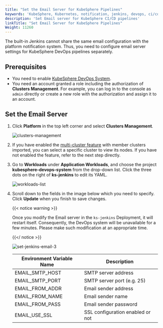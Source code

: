 ```yaml
---
title: "Set the Email Server for KubeSphere Pipelines"
keywords: 'KubeSphere, Kubernetes, notification, jenkins, devops, ci/cd, pipeline, email server'
description: 'Set Email server for KubeSphere CI/CD pipelines'
linkTitle: "Set Email Server for KubeSphere Pipelines"
Weight: 11260
---
```



The built-in Jenkins cannot share the same email configuration with the platform notification system. Thus, you need to configure email server settings for KubeSphere DevOps pipelines separately.

## Prerequisites

- You need to enable [KubeSphere DevOps System](../../../pluggable-components/devops/).
- You need an account granted a role including the authorization of **Clusters Management**. For example, you can log in to the console as `admin` directly or create a new role with the authorization and assign it to an account.

## Set the Email Server

1. Click **Platform** in the top left corner and select **Clusters Management**.

   ![clusters-management](/images/docs/devops-user-guide/using-devops/jenkins-email/clusters-management.jpg)

2. If you have enabled the [multi-cluster feature](../../../multicluster-management) with member clusters imported, you can select a specific cluster to view its nodes. If you have not enabled the feature, refer to the next step directly.

3. Go to **Workloads** under **Application Workloads**, and choose the project **kubesphere-devops-system** from the drop-down list. Click the three dots on the right of **ks-jenkins** to edit its YAML.

   ![workloads-list](/images/docs/devops-user-guide/using-devops/jenkins-email/workloads-list.jpg)

4. Scroll down to the fields in the image below which you need to specify. Click **Update** when you finish to save changes.

   {{< notice warning >}}

   Once you modify the Email server in the `ks-jenkins` Deployment, it will restart itself. Consequently, the DevOps system will be unavailable for a few minutes. Please make such modification at an appropriate time.

   {{</ notice >}}

   ![set-jenkins-email-3](/images/docs/devops-user-guide/using-devops/jenkins-email/set-jenkins-email-3.jpg)

   | Environment Variable Name | Description                      |
   | ------------------------- | -------------------------------- |
   | EMAIL\_SMTP\_HOST         | SMTP server address              |
   | EMAIL\_SMTP\_PORT         | SMTP server port (e.g. 25)       |
   | EMAIL\_FROM\_ADDR         | Email sender address             |
   | EMAIL\_FROM\_NAME         | Email sender name                |
   | EMAIL\_FROM\_PASS         | Email sender password            |
   | EMAIL\_USE\_SSL           | SSL configuration enabled or not |

